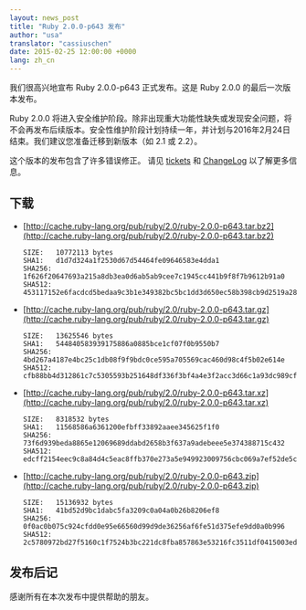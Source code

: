 ```yaml
---
layout: news_post
title: "Ruby 2.0.0-p643 发布"
author: "usa"
translator: "cassiuschen"
date: 2015-02-25 12:00:00 +0000
lang: zh_cn
---
```


我们很高兴地宣布 Ruby 2.0.0-p643 正式发布。这是 Ruby 2.0.0 的最后一次版本发布。

Ruby 2.0.0 将进入安全维护阶段。除非出现重大功能性缺失或发现安全问题，将不会再发布后续版本。安全性维护阶段计划持续一年，并计划与2016年2月24日结束。我们建议您准备迁移到新版本（如 2.1 或 2.2）。

这个版本的发布包含了许多错误修正。
请见 [tickets](https://bugs.ruby-lang.org/projects/ruby-200/issues?set_filter=1&amp;status_id=5)
和 [ChangeLog](http://svn.ruby-lang.org/repos/ruby/tags/v2_0_0_643/ChangeLog)
以了解更多信息。

## 下载

* [http://cache.ruby-lang.org/pub/ruby/2.0/ruby-2.0.0-p643.tar.bz2](http://cache.ruby-lang.org/pub/ruby/2.0/ruby-2.0.0-p643.tar.bz2)

      SIZE:   10772113 bytes
      SHA1:   d1d7d324a1f2530d67d54464fe09646583e4dda1
      SHA256: 1f626f20647693a215a8db3ea0d6ab5ab9cee7c1945cc441b9f8f7b9612b91a0
      SHA512: 453117152e6facdcd5bedaa9c3b1e349382bc5bc1dd3d650ec58b398cb9d2519a2822d05da10bcc5dbbb4f513fc5fef310caa3529d176fa2d453befb28e4d83a

* [http://cache.ruby-lang.org/pub/ruby/2.0/ruby-2.0.0-p643.tar.gz](http://cache.ruby-lang.org/pub/ruby/2.0/ruby-2.0.0-p643.tar.gz)

      SIZE:   13625546 bytes
      SHA1:   544840583939175886a0885bce1cf07f0b9550b7
      SHA256: 4bd267a4187e4bc25c1db08f9f9bdc0ce595a705569cac460d98c4f5b02e614e
      SHA512: cfb88bb4d312861c7c5305593b251648df336f3bf4a4e3f2acc3d66c1a93dc989cf5b60ce9158418ef3fbe4b2e41e7bc86e08942a6624441cfe1297325166b32

* [http://cache.ruby-lang.org/pub/ruby/2.0/ruby-2.0.0-p643.tar.xz](http://cache.ruby-lang.org/pub/ruby/2.0/ruby-2.0.0-p643.tar.xz)

      SIZE:   8318532 bytes
      SHA1:   11568586a6361200efbff33892aaee345625f1f0
      SHA256: 73f6d939beda8865e12069689ddabd2658b3f637a9adebeee5e374388715c432
      SHA512: edcff2154eec9c8a84d4c5eac8ffb370e273a5e949923009756cbc069a7ef52de5c91981bd726ae5043bc2784d8ff5080444bc29d0693abc08ff66a8783a7cbc

* [http://cache.ruby-lang.org/pub/ruby/2.0/ruby-2.0.0-p643.zip](http://cache.ruby-lang.org/pub/ruby/2.0/ruby-2.0.0-p643.zip)

      SIZE:   15136932 bytes
      SHA1:   41bd52d9bc1dabc5fa3209c0a04a0b26b8206ef8
      SHA256: 0f0ac0b075c924cfdd0e95e66560d99d9de36256af6fe51d375efe9dd0a0b996
      SHA512: 2c5780972bd27f5160c1f7524b3bc221dc8fba857863e53216fc3511df0415003ed1d4bc8c49533a34eedab0de72a261e5d4f2cecc251c64be843194ce3efbb6

## 发布后记

感谢所有在本次发布中提供帮助的朋友。
